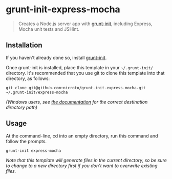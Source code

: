 # grunt-init-express-mocha

> Creates a Node.js server app with [grunt-init][], including Express, Mocha unit tests and JSHint.

[grunt-init]: http://gruntjs.com/project-scaffolding

## Installation
If you haven't already done so, install [grunt-init][].

Once grunt-init is installed, place this template in your `~/.grunt-init/` directory. It's recommended that you use git to clone this template into that directory, as follows:

```
git clone git@github.com:nicroto/grunt-init-express-mocha.git ~/.grunt-init/express-mocha
```

_(Windows users, see [the documentation][grunt-init] for the correct destination directory path)_

## Usage

At the command-line, cd into an empty directory, run this command and follow the prompts.

```
grunt-init express-mocha
```

_Note that this template will generate files in the current directory, so be sure to change to a new directory first if you don't want to overwrite existing files._
